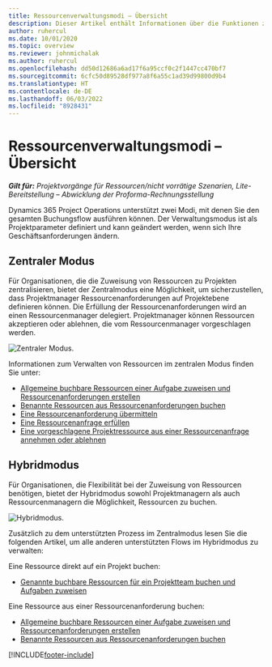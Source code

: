 ```yaml
---
title: Ressourcenverwaltungsmodi – Übersicht
description: Dieser Artikel enthält Informationen über die Funktionen zur Verwaltung von Ressourcen in Dynamics 365 Project Operations.
author: ruhercul
ms.date: 10/01/2020
ms.topic: overview
ms.reviewer: johnmichalak
ms.author: ruhercul
ms.openlocfilehash: dd50d12686a6ad17f6a95ccf0c2f1447cc470bf7
ms.sourcegitcommit: 6cfc50d89528df977a8f6a55c1ad39d99800d9b4
ms.translationtype: HT
ms.contentlocale: de-DE
ms.lasthandoff: 06/03/2022
ms.locfileid: "8928431"
---
```

# <a name="resource-management-modes-overview"></a>Ressourcenverwaltungsmodi – Übersicht

_**Gilt für:** Projektvorgänge für Ressourcen/nicht vorrätige Szenarien, Lite-Bereitstellung – Abwicklung der Proforma-Rechnungsstellung_


Dynamics 365 Project Operations unterstützt zwei Modi, mit denen Sie den gesamten Buchungsflow ausführen können. Der Verwaltungsmodus ist als Projektparameter definiert und kann geändert werden, wenn sich Ihre Geschäftsanforderungen ändern.    

## <a name="central-mode"></a>Zentraler Modus
Für Organisationen, die die Zuweisung von Ressourcen zu Projekten zentralisieren, bietet der Zentralmodus eine Möglichkeit, um sicherzustellen, dass Projektmanager Ressourcenanforderungen auf Projektebene definieren können. Die Erfüllung der Ressourcenanforderungen wird an einen Ressourcenmanager delegiert. Projektmanager können Ressourcen akzeptieren oder ablehnen, die vom Ressourcenmanager vorgeschlagen werden.

![Zentraler Modus.](./media/resource-management-central.png)

Informationen zum Verwalten von Ressourcen im zentralen Modus finden Sie unter:

- [Allgemeine buchbare Ressourcen einer Aufgabe zuweisen und Ressourcenanforderungen erstellen](/dynamics365/project-service/assign-generic-bookable-resource)
- [Benannte Ressourcen aus Ressourcenanforderungen buchen](/dynamics365/project-service/book-named-resource)
- [Eine Ressourcenanforderung übermitteln](/dynamics365/project-service/submit-resource-request)
- [Eine Ressourcenanfrage erfüllen](/dynamics365/project-service/resource-management-fulfill-requests)
- [Eine vorgeschlagene Projektressource aus einer Ressourcenanfrage annehmen oder ablehnen](/dynamics365/project-service/accept-reject-proposed-resource)

## <a name="hybrid-mode"></a>Hybridmodus
Für Organisationen, die Flexibilität bei der Zuweisung von Ressourcen benötigen, bietet der Hybridmodus sowohl Projektmanagern als auch Ressourcenmanagern die Möglichkeit, Ressourcen zu buchen.

![Hybridmodus.](./media/resource-management-hybrid.png)

Zusätzlich zu dem unterstützten Prozess im Zentralmodus lesen Sie die folgenden Artikel, um alle anderen unterstützten Flows im Hybridmodus zu verwalten:

Eine Ressource direkt auf ein Projekt buchen:
- [Genannte buchbare Ressourcen für ein Projektteam buchen und Aufgaben zuweisen](/dynamics365/project-service/assign-named-bookable-resource)

Eine Ressource aus einer Ressourcenanforderung buchen:
- [Allgemeine buchbare Ressourcen einer Aufgabe zuweisen und Ressourcenanforderungen erstellen](/dynamics365/project-service/assign-generic-bookable-resource)
- [Benannte Ressourcen aus Ressourcenanforderungen buchen](/dynamics365/project-service/book-named-resource)


[!INCLUDE[footer-include](../includes/footer-banner.md)]